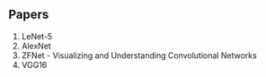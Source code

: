 ## Papers

1. LeNet-5
2. AlexNet
3. ZFNet - Visualizing and Understanding Convolutional Networks
4. VGG16
